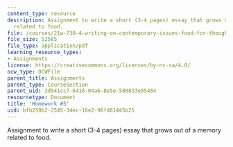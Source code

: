 ```yaml
---
content_type: resource
description: Assignment to write a short (3-4 pages) essay that grows out of a memory
  related to food.
file: /courses/21w-730-4-writing-on-contemporary-issues-food-for-thought-writing-and-reading-about-the-cultures-of-food-fall-2008/bfb259b2254534ec16e296fd81445b25_essay_1.pdf
file_size: 52585
file_type: application/pdf
learning_resource_types:
- Assignments
license: https://creativecommons.org/licenses/by-nc-sa/4.0/
ocw_type: OCWFile
parent_title: Assignments
parent_type: CourseSection
parent_uid: 3d941cc7-6416-04a6-8e5e-580833e05484
resourcetype: Document
title: 'Homework #5'
uid: bfb259b2-2545-34ec-16e2-96fd81445b25
---
```

Assignment to write a short (3-4 pages) essay that grows out of a memory related to food.